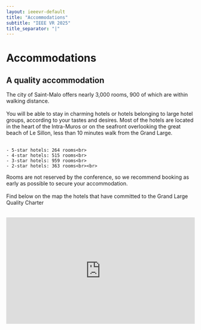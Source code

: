 ```yaml
---
layout: ieeevr-default
title: "Accommodations"
subtitle: "IEEE VR 2025"
title_separator: "|"
---
```

<div>
    <h1>Accommodations</h1>
    <h2>A quality accommodation</h2>
    <p>
      The city of Saint-Malo offers nearly 3,000 rooms, 900 of which are within walking distance. <br><br>
      You will be able to stay in charming hotels or hotels belonging to large hotel groups, according to your tastes and desires.  Most of the hotels are located in the heart of the Intra-Muros or on the seafront overlooking the great beach of Le Sillon, less than 10 minutes walk from the Grand Large.<br><br>
        
    - 5-star hotels: 264 rooms<br>
    - 4-star hotels: 515 rooms<br>
    - 3-star hotels: 959 rooms<br>
    - 2-star hotels: 363 rooms<br><br>
        
Rooms are not reserved by the conference, so we recommend booking as early as possible to secure your accommodation.<br><br>
Find below on the map the hotels that have committed to the Grand Large Quality Charter<br><br>
    </p>
    <div style="position: relative; padding-bottom: 56.25%; height: 0; overflow: hidden; max-width: 100%; height: auto;">
    <iframe 
        src="https://www.google.com/maps/d/embed?mid=1jojyXPIjvjy7ekYOSTA85u0PG7oMAhk&ehbc=2E312F"
        style="position: absolute; top: 0; left: 0; width: 100%; height: 100%; border: 0;" 
        allowfullscreen="" 
        loading="lazy">
    </iframe>
    </div>
</div>

